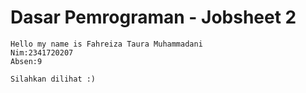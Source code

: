 # Dasar Pemrograman - Jobsheet 2

    Hello my name is Fahreiza Taura Muhammadani
    Nim:2341720207
    Absen:9
    
    Silahkan dilihat :)
